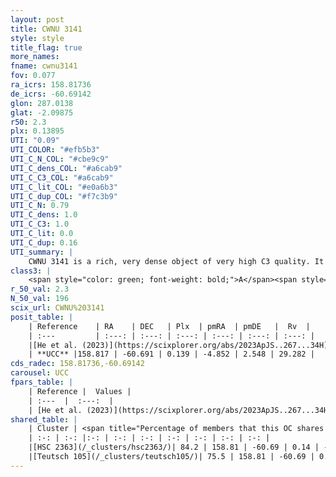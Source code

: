 ```yaml
---
layout: post
title: CWNU 3141
style: style
title_flag: true
more_names: 
fname: cwnu3141
fov: 0.077
ra_icrs: 158.81736
de_icrs: -60.69142
glon: 287.0138
glat: -2.09875
r50: 2.3
plx: 0.13895
UTI: "0.09"
UTI_COLOR: "#efb5b3"
UTI_C_N_COL: "#cbe9c9"
UTI_C_dens_COL: "#a6cab9"
UTI_C_C3_COL: "#a6cab9"
UTI_C_lit_COL: "#e0a6b3"
UTI_C_dup_COL: "#f7c3b9"
UTI_C_N: 0.79
UTI_C_dens: 1.0
UTI_C_C3: 1.0
UTI_C_lit: 0.0
UTI_C_dup: 0.16
UTI_summary: |
    CWNU 3141 is a rich, very dense object of very high C3 quality. It was recently reported in the literature.<br><br><span style="color: #99180f; font-weight: bold;">Warning: </span>This is likely a duplicate object, which shares a large percentage of members with at least one previously reported entry.
class3: |
    <span style="color: green; font-weight: bold;">A</span><span style="color: green; font-weight: bold;">A</span>
r_50_val: 2.3
N_50_val: 196
scix_url: CWNU%203141
posit_table: |
    | Reference    | RA    | DEC   | Plx  | pmRA  | pmDE   |  Rv  |
    | :---         | :---: | :---: | :---: | :---: | :---: | :---: |
    |[He et al. (2023)](https://scixplorer.org/abs/2023ApJS..267...34H) | 158.813 | -60.691 | 0.138 | -4.852 | 2.549 | 17.19 |
    | **UCC** |158.817 | -60.691 | 0.139 | -4.852 | 2.548 | 29.282 | 
cds_radec: 158.81736,-60.69142
carousel: UCC
fpars_table: |
    | Reference |  Values |
    | :---  |  :---:  |
    | [He et al. (2023)](https://scixplorer.org/abs/2023ApJS..267...34H) | `A0=2.0, m-M=13.75, logA=8.9` |
shared_table: |
    | Cluster | <span title="Percentage of members that this OC shares with the ones listed">%</span>   | RA   | DEC   | Plx   | pmRA  | pmDE  | Rv | UTI |
    | :-: | :-: |:-: | :-: | :-: | :-: | :-: | :-: | :-: |
    |[HSC 2363](/_clusters/hsc2363/)| 84.2 | 158.81 | -60.69 | 0.14 | -4.86 | 2.54 | 37.72 |0.69 |
    |[Teutsch 105](/_clusters/teutsch105/)| 75.5 | 158.81 | -60.69 | 0.14 | -4.86 | 2.55 | 37.72 |0.01 |
---
```

